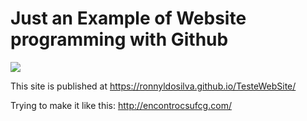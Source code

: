 # Just an Example of Website programming with Github

<img src="https://github.com/RonnyldoSilva/TesteWebSite/blob/master/img/logo.png">

This site is published at https://ronnyldosilva.github.io/TesteWebSite/

Trying to make it like this: http://encontrocsufcg.com/
